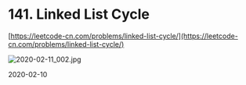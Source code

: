 # 141. Linked List Cycle

[https://leetcode-cn.com/problems/linked-list-cycle/](https://leetcode-cn.com/problems/linked-list-cycle/)

![2020-02-11\_002.jpg](https://gitee.com/gdhu/testtingop/raw/master/2020-02-11_002.jpg)

2020-02-10



